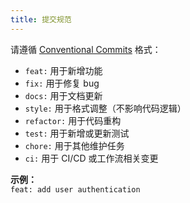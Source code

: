 ```yaml
---
title: 提交规范
---
```


请遵循 [Conventional Commits](https://www.conventionalcommits.org/) 格式：

- `feat:` 用于新增功能  
- `fix:` 用于修复 bug  
- `docs:` 用于文档更新  
- `style:` 用于格式调整（不影响代码逻辑）  
- `refactor:` 用于代码重构  
- `test:` 用于新增或更新测试  
- `chore:` 用于其他维护任务  
- `ci:` 用于 CI/CD 或工作流相关变更

**示例：**  
`feat: add user authentication`

